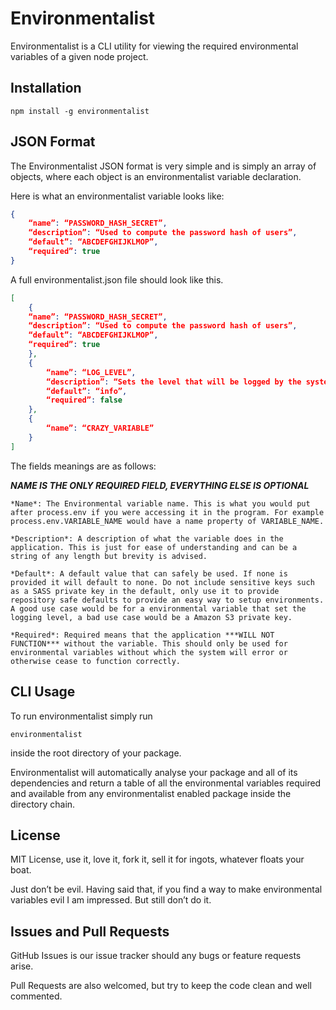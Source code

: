 # Environmentalist

Environmentalist is a CLI utility for viewing the required environmental variables of a given node project.

## Installation

```
npm install -g environmentalist
```

## JSON Format

The Environmentalist JSON format is very simple and is simply an array of objects, where each object is an environmentalist variable declaration.

Here is what an environmentalist variable looks like:
```json
{
	“name”: “PASSWORD_HASH_SECRET”,
	“description”: “Used to compute the password hash of users”,
	“default”: “ABCDEFGHIJKLMOP”,
	“required”: true
}
```

A full environmentalist.json file should look like this.
```json
[
	{
	“name”: “PASSWORD_HASH_SECRET”,
	“description”: “Used to compute the password hash of users”,
	“default”: “ABCDEFGHIJKLMOP”,
	“required”: true
	},
	{
		“name”: “LOG_LEVEL”,
		“description”: “Sets the level that will be logged by the system”,
		“default”: “info”,
		“required”: false
	},
	{
		“name”: “CRAZY_VARIABLE” 
	}
]
```

The fields meanings are as follows:

***NAME IS THE ONLY REQUIRED FIELD, EVERYTHING ELSE IS OPTIONAL***

	*Name*: The Environmental variable name. This is what you would put after process.env if you were accessing it in the program. For example process.env.VARIABLE_NAME would have a name property of VARIABLE_NAME.

	*Description*: A description of what the variable does in the application. This is just for ease of understanding and can be a string of any length but brevity is advised.

	*Default*: A default value that can safely be used. If none is provided it will default to none. Do not include sensitive keys such as a SASS private key in the default, only use it to provide repository safe defaults to provide an easy way to setup environments. A good use case would be for a environmental variable that set the logging level, a bad use case would be a Amazon S3 private key.

	*Required*: Required means that the application ***WILL NOT FUNCTION*** without the variable. This should only be used for environmental variables without which the system will error or otherwise cease to function correctly.

## CLI Usage

To run environmentalist simply run

```
environmentalist
```	

inside the root directory of your package.

Environmentalist will automatically analyse your package and all of its dependencies and return a table of all the environmental variables required and available from any environmentalist enabled package inside the directory chain.

## License

MIT License, use it, love it, fork it, sell it for ingots, whatever floats your boat.

Just don’t be evil. Having said that, if you find a way to make environmental variables evil I am impressed. But still don’t do it.

## Issues and Pull Requests

GitHub Issues is our issue tracker should any bugs or feature requests arise. 

Pull Requests are also welcomed, but try to keep the code clean and well commented.